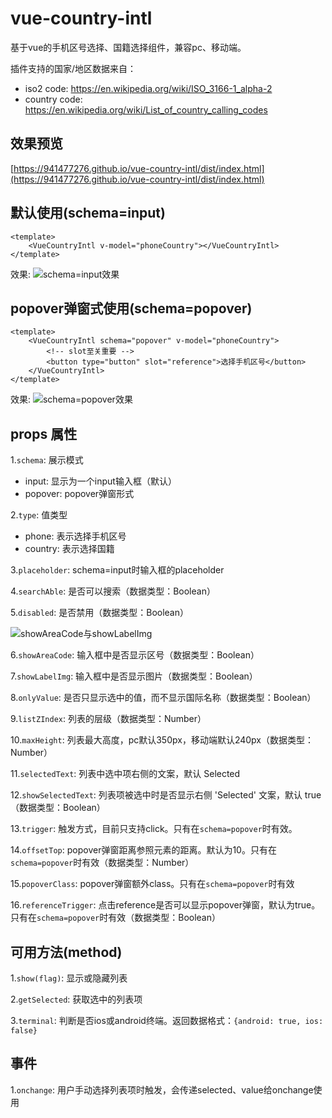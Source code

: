 # vue-country-intl
基于vue的手机区号选择、国籍选择组件，兼容pc、移动端。

插件支持的国家/地区数据来自：
+ iso2 code: https://en.wikipedia.org/wiki/ISO_3166-1_alpha-2
+ country code: https://en.wikipedia.org/wiki/List_of_country_calling_codes

## 效果预览
[https://941477276.github.io/vue-country-intl/dist/index.html](https://941477276.github.io/vue-country-intl/dist/index.html)


## 默认使用(schema=input)
```
<template>
    <VueCountryIntl v-model="phoneCountry"></VueCountryIntl>
</template>    
```
效果:
![schema=input效果](dist/img/effect.png)
## popover弹窗式使用(schema=popover)
```
<template>
    <VueCountryIntl schema="popover" v-model="phoneCountry">
        <!-- slot至关重要 -->
        <button type="button" slot="reference">选择手机区号</button>
    </VueCountryIntl>
</template>    
```
效果:
![schema=popover效果](dist/img/effect2.png)

## props 属性
1.`schema`: 展示模式

+ input: 显示为一个input输入框（默认）
+ popover: popover弹窗形式

2.`type`: 值类型

+ phone: 表示选择手机区号
+ country: 表示选择国籍

3.`placeholder`: schema=input时输入框的placeholder

4.`searchAble`: 是否可以搜索（数据类型：Boolean）

5.`disabled`: 是否禁用（数据类型：Boolean）

![showAreaCode与showLabelImg](dist/img/img1.png)

6.`showAreaCode`: 输入框中是否显示区号（数据类型：Boolean）

7.`showLabelImg`: 输入框中是否显示图片（数据类型：Boolean）

8.`onlyValue`: 是否只显示选中的值，而不显示国际名称（数据类型：Boolean）

9.`listZIndex`: 列表的层级（数据类型：Number）

10.`maxHeight`: 列表最大高度，pc默认350px，移动端默认240px（数据类型：Number）

11.`selectedText`: 列表中选中项右侧的文案，默认 Selected

12.`showSelectedText`: 列表项被选中时是否显示右侧 'Selected' 文案，默认 true （数据类型：Boolean）

13.`trigger`: 触发方式，目前只支持click。只有在`schema=popover`时有效。

14.`offsetTop`: popover弹窗距离参照元素的距离。默认为10。只有在`schema=popover`时有效（数据类型：Number）

15.`popoverClass`: popover弹窗额外class。只有在`schema=popover`时有效

16.`referenceTrigger`: 点击reference是否可以显示popover弹窗，默认为true。只有在`schema=popover`时有效（数据类型：Boolean）

## 可用方法(method)
1.`show(flag)`: 显示或隐藏列表

2.`getSelected`: 获取选中的列表项

3.`terminal`: 判断是否ios或android终端。返回数据格式：`{android: true, ios: false}`

## 事件
1.`onchange`: 用户手动选择列表项时触发，会传递selected、value给onchange使用

